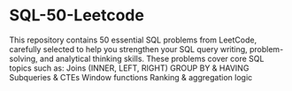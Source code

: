 # SQL-50-Leetcode
This repository contains 50 essential SQL problems from LeetCode, carefully selected to help you strengthen your SQL query writing, problem-solving, and analytical thinking skills.  These problems cover core SQL topics such as:  Joins (INNER, LEFT, RIGHT)  GROUP BY &amp; HAVING  Subqueries &amp; CTEs  Window functions  Ranking &amp; aggregation logic

